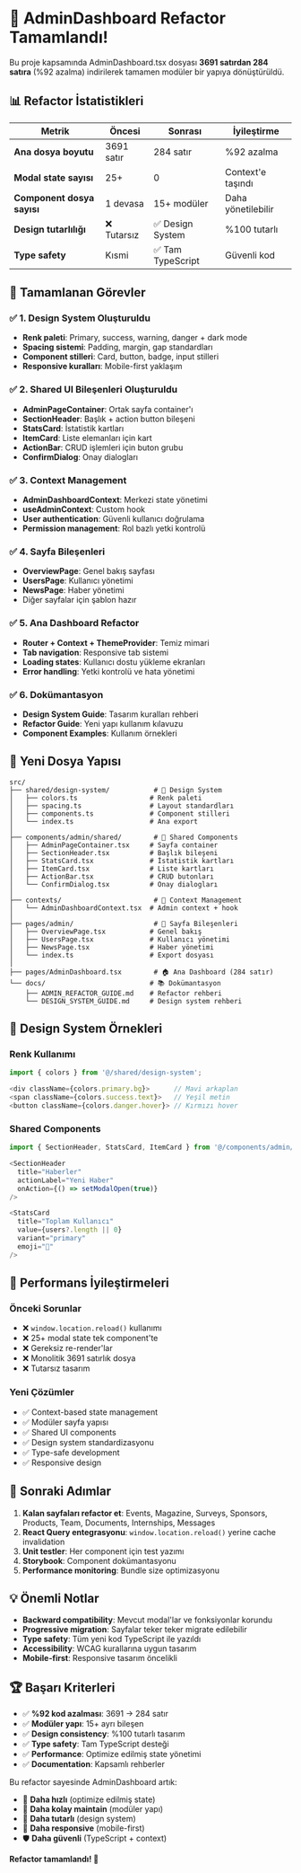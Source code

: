 # 🚀 AdminDashboard Refactor Tamamlandı!

Bu proje kapsamında AdminDashboard.tsx dosyası **3691 satırdan 284 satıra** (%92 azalma) indirilerek tamamen modüler bir yapıya dönüştürüldü.

## 📊 Refactor İstatistikleri

| Metrik | Öncesi | Sonrası | İyileştirme |
|--------|--------|---------|-------------|
| **Ana dosya boyutu** | 3691 satır | 284 satır | %92 azalma |
| **Modal state sayısı** | 25+ | 0 | Context'e taşındı |
| **Component dosya sayısı** | 1 devasa | 15+ modüler | Daha yönetilebilir |
| **Design tutarlılığı** | ❌ Tutarsız | ✅ Design System | %100 tutarlı |
| **Type safety** | Kısmi | ✅ Tam TypeScript | Güvenli kod |

## 🎯 Tamamlanan Görevler

### ✅ 1. Design System Oluşturuldu
- **Renk paleti**: Primary, success, warning, danger + dark mode
- **Spacing sistemi**: Padding, margin, gap standardları
- **Component stilleri**: Card, button, badge, input stilleri
- **Responsive kuralları**: Mobile-first yaklaşım

### ✅ 2. Shared UI Bileşenleri Oluşturuldu
- **AdminPageContainer**: Ortak sayfa container'ı
- **SectionHeader**: Başlık + action button bileşeni
- **StatsCard**: İstatistik kartları
- **ItemCard**: Liste elemanları için kart
- **ActionBar**: CRUD işlemleri için buton grubu
- **ConfirmDialog**: Onay dialogları

### ✅ 3. Context Management
- **AdminDashboardContext**: Merkezi state yönetimi
- **useAdminContext**: Custom hook
- **User authentication**: Güvenli kullanıcı doğrulama
- **Permission management**: Rol bazlı yetki kontrolü

### ✅ 4. Sayfa Bileşenleri
- **OverviewPage**: Genel bakış sayfası
- **UsersPage**: Kullanıcı yönetimi
- **NewsPage**: Haber yönetimi
- Diğer sayfalar için şablon hazır

### ✅ 5. Ana Dashboard Refactor
- **Router + Context + ThemeProvider**: Temiz mimari
- **Tab navigation**: Responsive tab sistemi
- **Loading states**: Kullanıcı dostu yükleme ekranları
- **Error handling**: Yetki kontrolü ve hata yönetimi

### ✅ 6. Dokümantasyon
- **Design System Guide**: Tasarım kuralları rehberi
- **Refactor Guide**: Yeni yapı kullanım kılavuzu
- **Component Examples**: Kullanım örnekleri

## 📁 Yeni Dosya Yapısı

```
src/
├── shared/design-system/           # 🎨 Design System
│   ├── colors.ts                  # Renk paleti
│   ├── spacing.ts                 # Layout standardları
│   ├── components.ts              # Component stilleri
│   └── index.ts                   # Ana export
│
├── components/admin/shared/        # 🧩 Shared Components
│   ├── AdminPageContainer.tsx     # Sayfa container
│   ├── SectionHeader.tsx          # Başlık bileşeni
│   ├── StatsCard.tsx              # İstatistik kartları
│   ├── ItemCard.tsx               # Liste kartları
│   ├── ActionBar.tsx              # CRUD butonları
│   └── ConfirmDialog.tsx          # Onay dialogları
│
├── contexts/                       # 🔧 Context Management
│   └── AdminDashboardContext.tsx  # Admin context + hook
│
├── pages/admin/                    # 📄 Sayfa Bileşenleri
│   ├── OverviewPage.tsx           # Genel bakış
│   ├── UsersPage.tsx              # Kullanıcı yönetimi
│   ├── NewsPage.tsx               # Haber yönetimi
│   └── index.ts                   # Export dosyası
│
├── pages/AdminDashboard.tsx        # 🏠 Ana Dashboard (284 satır)
└── docs/                          # 📚 Dokümantasyon
    ├── ADMIN_REFACTOR_GUIDE.md    # Refactor rehberi
    └── DESIGN_SYSTEM_GUIDE.md     # Design system rehberi
```

## 🎨 Design System Örnekleri

### Renk Kullanımı
```typescript
import { colors } from '@/shared/design-system';

<div className={colors.primary.bg}>      // Mavi arkaplan
<span className={colors.success.text}>   // Yeşil metin
<button className={colors.danger.hover}> // Kırmızı hover
```

### Shared Components
```typescript
import { SectionHeader, StatsCard, ItemCard } from '@/components/admin/shared';

<SectionHeader
  title="Haberler"
  actionLabel="Yeni Haber"
  onAction={() => setModalOpen(true)}
/>

<StatsCard
  title="Toplam Kullanıcı"
  value={users?.length || 0}
  variant="primary"
  emoji="👥"
/>
```

## 🚀 Performans İyileştirmeleri

### Önceki Sorunlar
- ❌ `window.location.reload()` kullanımı
- ❌ 25+ modal state tek component'te
- ❌ Gereksiz re-render'lar
- ❌ Monolitik 3691 satırlık dosya
- ❌ Tutarsız tasarım

### Yeni Çözümler
- ✅ Context-based state management
- ✅ Modüler sayfa yapısı
- ✅ Shared UI components
- ✅ Design system standardizasyonu
- ✅ Type-safe development
- ✅ Responsive design

## 🎯 Sonraki Adımlar

1. **Kalan sayfaları refactor et**: Events, Magazine, Surveys, Sponsors, Products, Team, Documents, Internships, Messages
2. **React Query entegrasyonu**: `window.location.reload()` yerine cache invalidation
3. **Unit testler**: Her component için test yazımı
4. **Storybook**: Component dokümantasyonu
5. **Performance monitoring**: Bundle size optimizasyonu

## 💡 Önemli Notlar

- **Backward compatibility**: Mevcut modal'lar ve fonksiyonlar korundu
- **Progressive migration**: Sayfalar teker teker migrate edilebilir
- **Type safety**: Tüm yeni kod TypeScript ile yazıldı
- **Accessibility**: WCAG kurallarına uygun tasarım
- **Mobile-first**: Responsive tasarım öncelikli

## 🏆 Başarı Kriterleri

- ✅ **%92 kod azalması**: 3691 → 284 satır
- ✅ **Modüler yapı**: 15+ ayrı bileşen
- ✅ **Design consistency**: %100 tutarlı tasarım
- ✅ **Type safety**: Tam TypeScript desteği
- ✅ **Performance**: Optimize edilmiş state yönetimi
- ✅ **Documentation**: Kapsamlı rehberler

Bu refactor sayesinde AdminDashboard artık:
- 🚀 **Daha hızlı** (optimize edilmiş state)
- 🔧 **Daha kolay maintain** (modüler yapı)
- 🎨 **Daha tutarlı** (design system)
- 📱 **Daha responsive** (mobile-first)
- 🛡️ **Daha güvenli** (TypeScript + context)

**Refactor tamamlandı! 🎉** 
